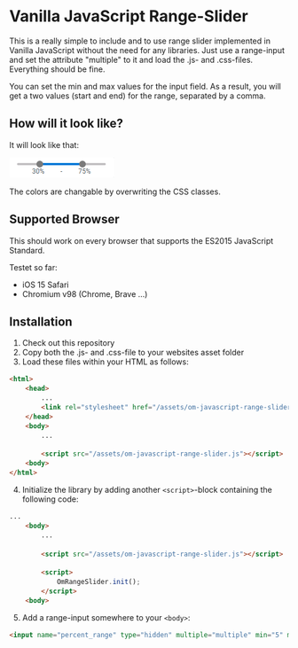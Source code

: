 # Vanilla JavaScript Range-Slider
This is a really simple to include and to use range slider implemented in Vanilla JavaScript without the need for any libraries. Just use a range-input and set the attribute "multiple" to it and load the .js- and .css-files. Everything should be fine.

You can set the min and max values for the input field. As a result, you will get a two values (start and end) for the range, separated by a comma.

## How will it look like?

It will look like that:

![Screenshot](/doc/screenshot.png?raw=true "Screenshot of the control")

The colors are changable by overwriting the CSS classes.

## Supported Browser

This should work on every browser that supports the ES2015 JavaScript Standard.

Testet so far:
- iOS 15 Safari
- Chromium v98 (Chrome, Brave ...)

## Installation

1. Check out this repository
2. Copy both the .js- and .css-file to your websites asset folder
3. Load these files within your HTML as follows:
````HTML
<html>
	<head>
		...
		<link rel="stylesheet" href="/assets/om-javascript-range-slider.css">
	</head>
	<body>
		...
	
		<script src="/assets/om-javascript-range-slider.js"></script>
	<body>
</html>
````
4. Initialize the library by adding another `<script>`-block containing the following code:
````HTML
...
	<body>
		...
	
		<script src="/assets/om-javascript-range-slider.js"></script>
		
		<script>
			OmRangeSlider.init();
		</script>
	<body>

````
5. Add a range-input somewhere to your `<body>`:
````HTML
<input name="percent_range" type="hidden" multiple="multiple" min="5" max="100" unit="%" value="">
````